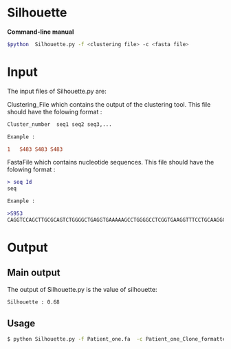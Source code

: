 # Silhouette
**Command-line manual**
``` bash
$python  Silhouette.py -f <clustering file> -c <fasta file>
```




# Input 

The input files of Silhouette.py are: 

Clustering_File which contains the output of the clustering tool. This file should have the folowing format :

``` diff
Cluster_number	seq1 seq2 seq3,...

Example :

1	S483 S483 S483
```

FastaFile which contains nucleotide sequences. This file should have the folowing format :

``` diff
> seq Id
seq

Example :

>S953
CAGGTCCAGCTTGCGCAGTCTGGGGCTGAGGTGAAAAAGCCTGGGGCCTCGGTGAAGGTTTCCTGCAAGGCTTCTGGATACACCTCCAC
```


# Output

## Main output 

The output of Silhouette.py is the value of silhouette:

``` diff
Silhouette : 0.68  
```

## Usage

``` bash
$ python Silhouette.py -f Patient_one.fa  -c Patient_one_Clone_formatted.txt 

   ```

